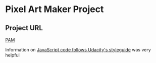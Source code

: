 # Pixel Art Maker Project

## Project URL
<a href="#">PAM</a>

Information on <a href="https://udacity.github.io/frontend-nanodegree-styleguide/javascript.html">JavaScript code follows Udacity's styleguide</a> was very helpful
